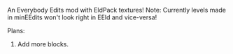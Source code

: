 An Everybody Edits mod with EldPack textures!
Note: Currently levels made in minEEdits won't look right in EEld and vice-versa!

Plans:
1. Add more blocks.
